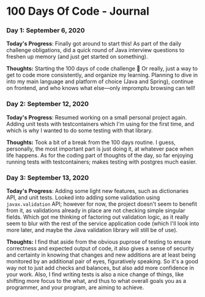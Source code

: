 # 100 Days Of Code - Journal

### Day 1: September 6, 2020

**Today's Progress**: Finally got around to start this! As part of the daily challenge obligations, did a quick round of Java interview questions to freshen up memory (and just get started on something).

**Thoughts:** Starting the 100 days of code challenge 🎉 Or really, just a way to get to code more consistently, and organize my learning. Planning to dive in into my main language and platform of choice (Java and Spring), continue on frontend, and who knows what else—only impromptu browsing can tell!

### Day 2: September 12, 2020

**Today's Progress**: Resumed working on a small personal project again. Adding unit tests with testcontainers which I'm using for the first time, and which is why I wanted to do some testing with that library.

**Thoughts:** Took a bit of a break from the 100 days routine. I guess, personally, the most important part is just doing it, at whatever pace when life happens. As for the coding part of thoughts of the day, so far enjoying running tests with testcontainers; makes testing with postgres much easier.

### Day 3: September 13, 2020

**Today's Progress**: Adding some light new features, such as dictionaries API, and unit tests. Looked into adding some validation using `javax.validation` API; however for now, the project doesn't seem to benefit from it, as validations already in place are not checking simple singular fields. Which got me thinking of factoring out validation logic, as it really seem to blur with the rest of the service application code (which I'll look into more later, and maybe the Java validation library will still be of use).

**Thoughts:** I find that aside from the obvious puprose of testing to ensure correctness and expected output of code, it also gives a sense of security and certainty in knowing that changes and new additions are at least being monitored by an additional pair of eyes, figuratively speaking. So it's a good way not to just add checks and balances, but also add more confidence in your work. Also, I find writing tests is also a nice change of things, like shifting more focus to the what, and thus to what overall goals you as a programmer, and your program, are aiming to achieve. 
